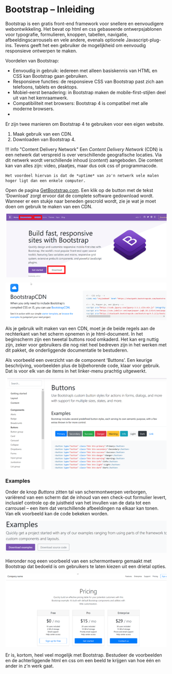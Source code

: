 # Bootstrap – Inleiding

Bootstrap is een gratis front-end framework voor snellere en eenvoudigere webontwikkeling. Het bevat op html en css gebaseerde ontwerpsjablonen voor typografie, formulieren, knoppen, tabellen, navigatie, afbeeldingscarrousels en vele andere, evenals optionele Javascript-plug-ins. Tevens geeft het een gebruiker de mogelijkheid om eenvoudig responsieve ontwerpen te maken.

Voordelen van Bootstrap:

- Eenvoudig in gebruik: iedereen met alleen basiskennis van HTML en CSS kan Bootstrap gaan gebruiken.
- Responsieve functies: de responsieve CSS van Bootstrap past zich aan telefoons, tablets en desktops.
- Mobiel-eerst benadering: in Bootstrap maken de mobile-first-stijlen deel uit van het kernraamwerk.
- Compatibiliteit met browsers: Bootstrap 4 is compatibel met alle moderne browsers.
- 
Er zijn twee manieren om Bootstrap 4 te gebruiken voor een eigen website. 

1.	Maak gebruik van een CDN.
2.	Downloaden van Bootstrap 4.

!!! info "Content Delivery Network"
    Een *Content Delivery Network* (CDN) is een netwerk dat verspreid is over verschillende geografische locaties. Via dit netwerk wordt verschillende inhoud (*content*) aangeboden. Die content kan van alles zijn: video, plaatjes, maar dus ook css of programmacode. 
    
    Het voordeel hiervan is dat de *uptime* van zo'n netwerk vele malen hoger ligt dan een enkele computer. 

Open de pagina [GetBootstrap.com](https://getbootstrap.com/). Een klik op de button met de tekst ‘Download’ zorgt ervoor dat de complete software gedownload wordt. Wanneer er een stukje naar beneden gescrold wordt, zie je wat je moet doen om gebruik te maken van een CDN.

![GetBootstrap](imgs/get_boootstrap.png)

![Boostrap CDN](imgs/get_boootstrap_cdn.png)

Als je gebruik wilt maken van een CDN, moet je de beide regels aan de rechterkant van het scherm opnemen in je html-document. In het beginscherm zijn een tweetal buttons rood omkaderd. Het kan erg nuttig zijn, zeker voor gebruikers die nog niet heel bedreven zijn in het werken met dit pakket, de onderliggende documentatie te bestuderen.

Als voorbeeld een overzicht van de component ‘Buttons’. Een keurige beschrijving, voorbeelden plus de bijbehorende code, klaar voor gebruik. Dat is voor elk van de items in het linker-menu prachtig uitgewerkt.

![Buttongs](imgs/buttons.png) 

### Examples

Onder de knop *Buttons* zitten tal van schermontwerpen verborgen, variërend van een scherm dat de inhoud van een check-out formulier levert, inclusief controle op de juistheid van het invullen van de data tot een carrousel – een item dat verschillende afbeeldingen na elkaar kan tonen. Van elk voorbeeld kan de code bekeken worden.

![Examples](imgs/examples.png)

Hieronder nog eeen voorbeeld van een schermontwerp gemaakt met Bootstrap dat bedoeld is om gebruikers te laten kiezen uit een drietal opties. 

![Pricing](imgs/pricing.png)

Er is, kortom, heel veel mogelijk met Bootstrap. Bestudeer de voorbeelden en de achterliggende html en css om een beeld te krijgen van hoe één en ander in z'n werk gaat.




